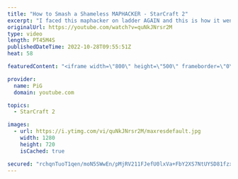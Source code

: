 ```yaml
---
title: "How to Smash a Shameless MAPHACKER - StarCraft 2"
excerpt: "I faced this maphacker on ladder AGAIN and this is how it went. Also I think I found them in my YT comments of my first video: https://youtu.be/Zx3M_K5_q6Q -- 🐷 Main Channel: https://www.youtube.com/user/PiGstarcraft 🐷 Second Channel for Learning StarCraft 2: https://www.youtube.com/c/PiGRandom --"
originalUrl: https://youtube.com/watch?v=quNkJNrsr2M
type: video
length: PT45M4S
publishedDateTime: 2022-10-28T09:55:51Z
heat: 58

featuredContent: "<iframe width=\"800\" height=\"500\" frameborder=\"0\" src=\"https://www.youtube.com/embed/quNkJNrsr2M\" allow=\"accelerometer; autoplay; encrypted-media; gyroscope; picture-in-picture\" allowfullscreen></iframe>"

provider:
  name: PiG
  domain: youtube.com

topics:
  - StarCraft 2

images:
  - url: https://i.ytimg.com/vi/quNkJNrsr2M/maxresdefault.jpg
    width: 1280
    height: 720
    isCached: true

secured: "rchqnTuoT1qen/moN5SWwEn/pMjRV211FJefU0lxVa+FbY2XS7NtUYSD81fzxqBiPSCw7WhYdprbwn1Ii8t+yR/RlfRasQKuJVtvJvhgwbAYrPB3Zhnj4tNkPcC2Y1n7Nxk1Yo5Dhruc0K+HBu1bO5B+8ZfNrmDCyTiBOg1oHwc0HAbk482vx0gxjd6Qaq5oVh2b4MR+tRFCxK7iyvEx5/KxNBSz/ym+MaJrpBVe9SKY+DCHPaYN8R0zWsXK7/HcSQFmbrflMk7H6JK0laskHy4QNHMb3edgniUFsTbCK7UBlFgc41OtXv/vNnQScRvKgVMZXvuvHVn0Vc7M7mkANW3jQBr4saSgYfY/3mnbt+YXuMthtnoGOmNXo4iGopnWn3yuFvTfANjGiG43mzIEZ871S+89ZSW5LvQ6Wyslqk4=;KpgfIH1xB7WDvdpb5dx/xg=="
---
```


